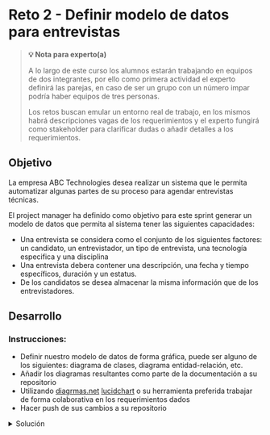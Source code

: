 # Reto 2 - Definir modelo de datos para entrevistas


>**💡 Nota para experto(a)**
> 
> A lo largo de este curso los alumnos estarán trabajando en equipos de dos integrantes, por ello como primera actividad el experto definirá las parejas, en caso de ser un grupo con un número impar podría haber equipos de tres personas.
>
> Los retos buscan emular un entorno real de trabajo, en los mismos habrá descripciones vagas de los requerimientos y el experto fungirá como stakeholder para clarificar dudas o añadir detalles a los requerimientos.

## Objetivo

La empresa ABC Technologies desea realizar un sistema que le permita automatizar algunas partes de su proceso para agendar entrevistas técnicas. 

El project manager ha definido como objetivo para este sprint generar un modelo de datos que permita al sistema tener las siguientes capacidades:

- Una entrevista se considera como el conjunto de los siguientes factores: un candidato, un entrevistador, un tipo de entrevista, una tecnología especifica y una disciplina
- Una entrevista debera contener una descripción, una fecha y tiempo específicos, duración y un estatus.
- De los candidatos se desea almacenar la misma información que de los entrevistadores.


## Desarrollo

### Instrucciones:

- Definir nuestro modelo de datos de forma gráfica, puede ser alguno de los siguientes: diagrama de clases, diagrama entidad-relación, etc.
- Añadir los diagramas resultantes como parte de la documentación a su repositorio
- Utilizando [diagrmas.net](https://app.diagrams.net/) [lucidchart](https://www.lucidchart.com) o su herramienta preferida trabajar de forma colaborativa en los requerimientos dados
- Hacer push de sus cambios a su repositorio





<details>
  <summary>Solución</summary>
![diagrama de clases]()
</details>

